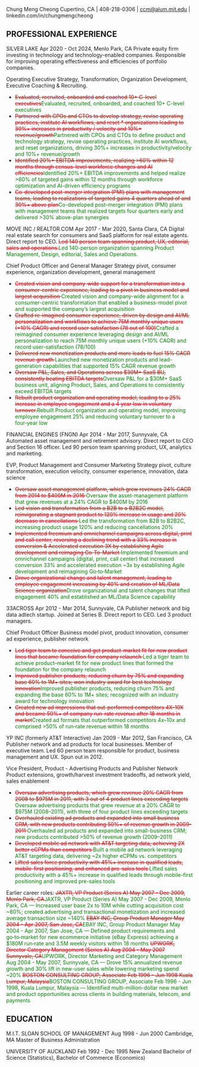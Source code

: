 Chung Meng Cheong
Cupertino, CA    |    408-218-0306    |    ccm@alum.mit.edu    |    linkedin.com/in/chungmengcheong

## PROFESSIONAL EXPERIENCE 
SILVER LAKE        Apr 2020 - Oct 2024, Menlo Park, CA
Private equity firm investing in technology and technology-enabled companies. Responsible for improving operating effectiveness and efficiencies of portfolio companies. 

Operating Executive 
Strategy, Transformation, Organization Development, Executive Coaching & Recruiting.
* <span style="color:#c00000"><del>Evaluated, recruited, onboarded and coached 10+ C-level executives</del></span><span style="color:#008000"><add>Evaluated, recruited, onboarded, and coached 10+ C-level executives</add></span>
* <span style="color:#c00000"><del>Partnered with CPOs and CTOs to develop strategy, revise operating practices, institute AI workflows, and reset * organizations leading to 30%+ increases in productivity / velocity and 10%+ revenue/growth</del></span><span style="color:#008000"><add>Partnered with CPOs and CTOs to define product and technology strategy, revise operating practices, institute AI workflows, and reset organizations, driving 30%+ increases in productivity/velocity and 10%+ revenue/growth</add></span>
* <span style="color:#c00000"><del>Identified 20%+ EBITDA improvements, realizing >60% within 12 months through census-level workforce changes and AI efficiencies</del></span><span style="color:#008000"><add>Identified 20%+ EBITDA improvements and helped realize >60% of targeted gains within 12 months through workforce optimization and AI-driven efficiency programs</add></span>
* <span style="color:#c00000"><del>Co-developed post-merger integration (PMI) plans with management teams, leading to realizations of targeted gains 4 quarters ahead of and 30%+ above plan</del></span><span style="color:#008000"><add>Co-developed post-merger integration (PMI) plans with management teams that realized targets four quarters early and delivered >30% above-plan synergies</add></span>

MOVE INC / REALTOR.COM        Apr 2017 - Mar 2020, Santa Clara, CA
Digital real estate search for consumers and SaaS platform for real estate agents. Direct report to CEO. <span style="color:#c00000"><del>Led 140 person team spanning product, UX, editorial, sales and operations.</del></span><span style="color:#008000"><add>Led 140-person organization spanning Product Management, Design, editorial, Sales and Operations.</add></span>

Chief Product Officer and General Manager
Strategy pivot, consumer experience, organization development, general management
* <span style="color:#c00000"><del>Created vision and company-wide support for a transformation into a consumer-centric experience, leading to a pivot in business model and largest acquisition </del></span><span style="color:#008000"><add>Created vision and company-wide alignment for a consumer-centric transformation that enabled a business-model pivot and supported the company’s largest acquisition</add></span>
* <span style="color:#c00000"><del>Crafted re-imagined consumer experience, driven by design and AI/ML personalization and workflows to achieve 75M monthly unique users (+10% CAGR) and record user satisfaction (78 out of 100)</del></span><span style="color:#008000"><add>Crafted a reimagined consumer experience leveraging design and AI/ML personalization to reach 75M monthly unique users (+10% CAGR) and record user-satisfaction (78/100)</add></span>
* <span style="color:#c00000"><del>Delivered new monetization products and more leads to fuel 15% CAGR revenue growth </del></span><span style="color:#008000"><add>Launched new monetization products and lead-generation capabilities that supported 15% CAGR revenue growth</add></span>
* <span style="color:#c00000"><del>Oversaw P&L, Sales, and Operations across $30M+ SaaS BU, consistently beating EBITDA targets</del></span><span style="color:#008000"><add>Oversaw P&L for a $30M+ SaaS business unit, aligning Product, Sales, and Operations to consistently exceed EBITDA targets</add></span>
* <span style="color:#c00000"><del>Rebuilt product organization and operating model, leading to a 25% increase in employee engagement and a 4 year low in voluntary turnover.</del></span><span style="color:#008000"><add>Rebuilt Product organization and operating model, improving employee engagement 25% and reducing voluntary turnover to a four‑year low</add></span>

FINANCIAL ENGINES (FNGN)         Apr 2014 - Mar 2017, Sunnyvale, CA
Automated asset management and retirement advisory. Direct report to CEO and Section 16 officer. Led 90 person team spanning product, UX, analytics and marketing. 

EVP, Product Management and Consumer Marketing 
Strategy pivot, culture transformation, execution velocity, consumer experience, innovation, data science
* <span style="color:#c00000"><del>Oversaw asset management platform, which grew revenues 24% CAGR from 2014 to $400M in 2016 </del></span><span style="color:#008000"><add>Oversaw the asset-management platform that grew revenues at a 24% CAGR to $400M by 2016</add></span>
* <span style="color:#c00000"><del>Led vision and transformation from a B2B to a B2B2C model, reinvigorating a stagnant product to 120% increase in usage and 20% decrease in cancellations </del></span><span style="color:#008000"><add>Led the transformation from B2B to B2B2C, increasing product usage 120% and reducing cancellations 20%</add></span>
* <span style="color:#c00000"><del>Implemented freemium and omnichannel campaigns across digital, print and call center, reversing a declining trend with a 33% increase in conversion
& Accelerated execution 3X by establishing Agile development and reimaging Go-To-Market </del></span><span style="color:#008000"><add>Implemented freemium and omnichannel campaigns (digital, print, call center) that increased conversion 33% and accelerated execution ~3x by establishing Agile development and reimagining Go‑to‑Market</add></span>
* <span style="color:#c00000"><del>Drove organizational change and talent management, leading to employee engagement increasing by 40% and creation of ML/Data Science organization</del></span><span style="color:#008000"><add>Drove organizational and talent changes that lifted engagement 40% and established an ML/Data Science capability</add></span>

33ACROSS        Apr 2012 - Mar 2014, Sunnyvale, CA
Publisher network and big data adtech startup. Joined at Series B. Direct report to CEO. Led 3 product managers. 

Chief Product Officer 
Business model pivot, product innovation, consumer ad experience, publisher network
* <span style="color:#c00000"><del>Led tiger team to conceive and get product-market fit for new product lines that became foundation for company relaunch </del></span><span style="color:#008000"><add>Led a tiger team to achieve product–market fit for new product lines that formed the foundation for the company relaunch</add></span>
* <span style="color:#c00000"><del>Improved publisher products, reducing churn by 75% and expanding base 60% to 1M+ sites; won industry award for best technology innovation</del></span><span style="color:#008000"><add>Improved publisher products, reducing churn 75% and expanding the base 60% to 1M+ sites; recognized with an industry award for technology innovation</add></span>
* <span style="color:#c00000"><del>Created new ad impressions that out-performed competitors 4X-10X and became 50%+ of company run-rate revenue after 18 months in market</del></span><span style="color:#008000"><add>Created ad formats that outperformed competitors 4x–10x and comprised >50% of run‑rate revenue within 18 months</add></span>

YP INC (formerly AT&T Interactive)        Jan 2009 - Mar 2012,  San Francisco, CA
Publisher network and ad products for local businesses. Member of executive team. Led 60 person team responsible for product, business management and UX. Spun out in 2012. 

Vice President, Product - Advertising Products and Publisher Network
Product extensions, growth/harvest investment tradeoffs, ad network yield, sales enablement
* <span style="color:#c00000"><del>Oversaw advertising products, which grew revenue 20% CAGR from 2008 to $975M in 2011, with 3 out of 4 product lines exceeding targets </del></span><span style="color:#008000"><add>Oversaw advertising products that grew revenue at a 20% CAGR to $975M (2008–2011), with three of four product lines exceeding targets</add></span>
* <span style="color:#c00000"><del>Overhauled existing ad products and expanded into small business CRM, with new products contributing 50%+ of revenue growth in 2009-2011 </del></span><span style="color:#008000"><add>Overhauled ad products and expanded into small-business CRM; new products contributed >50% of revenue growth (2009–2011)</add></span>
* <span style="color:#c00000"><del>Developed mobile ad network with AT&T targeting data, achieving 2X better eCPMs than competitors </del></span><span style="color:#008000"><add>Built a mobile ad network leveraging AT&T targeting data, delivering ~2x higher eCPMs vs. competitors</add></span>
* <span style="color:#c00000"><del>Lifted sales force productivity with 45%+ increase in qualified leads, mobile-first positioning, and enhanced pre-sales tools </del></span><span style="color:#008000"><add>Lifted sales productivity with a 45%+ increase in qualified leads through mobile-first positioning and improved pre-sales tools</add></span>

Earlier career roles:
<span style="color:#c00000"><del>JAXTR, VP Product (Series A)        May 2007 - Dec 2009, Menlo Park, CA</del></span><span style="color:#008000"><add>JAXTR, VP Product (Series A)        May 2007 - Dec 2009, Menlo Park, CA — Increased user base 2x to 10M while cutting acquisition cost ~80%; created advertising and transactional monetization and increased average transaction size ~140%</add></span>
<span style="color:#c00000"><del>EBAY INC, Group Product Manager        May 2004 - Apr 2007, San Jose, CA</del></span><span style="color:#008000"><add>EBAY INC, Group Product Manager        May 2004 - Apr 2007, San Jose, CA — Defined product requirements and go‑to‑market for new ecommerce initiative (eBay Express) achieving a $180M run‑rate and 3.5M weekly visitors within 18 months</add></span>
<span style="color:#c00000"><del>UPWORK, Director Category Management (Series A)        Aug 2004 - May 2007 Sunnyvale, CA</del></span><span style="color:#008000"><add>UPWORK, Director Marketing and Category Management        Aug 2004 - May 2007, Sunnyvale, CA — Drove 15% annualized revenue growth and 30% lift in new-user sales while lowering marketing spend ~20%</add></span>
<span style="color:#c00000"><del>BOSTON CONSULTING GROUP, Associate        Feb 1996 - Jun 1998 Kuala Lumpur, Malaysia</del></span><span style="color:#008000"><add>BOSTON CONSULTING GROUP, Associate        Feb 1996 - Jun 1998, Kuala Lumpur, Malaysia — Identified multi-million-dollar new market and product opportunities across clients in building materials, telecom, and payments</add></span>

## EDUCATION
M.I.T. SLOAN SCHOOL OF MANAGEMENT        Aug 1998 - Jun 2000 Cambridge, MA
Master of Business Administration

UNIVERSITY OF AUCKLAND        Feb 1992 - Dec 1995 New Zealand
Bachelor of Science (Statistics), Bachelor of Commerce (Economics)
